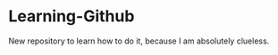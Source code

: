 Learning-Github
===============

New repository to learn how to do it, because I am absolutely clueless.

